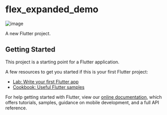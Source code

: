 # flex_expanded_demo

![image](https://github.com/shaoting0730/Flutter_learn_demo/blob/master/%E5%B8%83%E5%B1%80Widget/flex_expanded_demo/%20result.png) <br/>


A new Flutter project.

## Getting Started

This project is a starting point for a Flutter application.

A few resources to get you started if this is your first Flutter project:

- [Lab: Write your first Flutter app](https://flutter.io/docs/get-started/codelab)
- [Cookbook: Useful Flutter samples](https://flutter.io/docs/cookbook)

For help getting started with Flutter, view our 
[online documentation](https://flutter.io/docs), which offers tutorials, 
samples, guidance on mobile development, and a full API reference.
